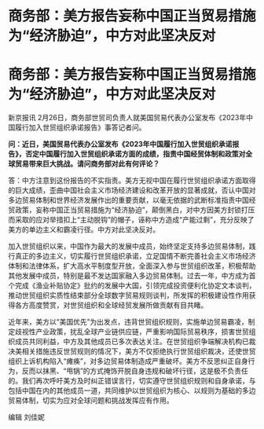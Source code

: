 # 商务部：美方报告妄称中国正当贸易措施为“经济胁迫”，中方对此坚决反对

# 商务部：美方报告妄称中国正当贸易措施为“经济胁迫”，中方对此坚决反对

新京报讯 2月26日，商务部世贸司负责人就美国贸易代表办公室发布《2023年中国履行加入世贸组织承诺报告》事答记者问。

**问：近日，美国贸易代表办公室发布《2023年中国履行加入世贸组织承诺报告》，否定中国履行加入世贸组织承诺方面的成绩，指责中国经贸体制和政策对全球贸易带来巨大挑战。请问商务部对此有何评论？**

答：中方注意到这份报告的不实指责。美方无视中国在履行世贸组织承诺方面取得的巨大成绩，歪曲中国社会主义市场经济建设和改革开放的显著成就，否认中国对多边贸易体制和世界经济发展作出的重要贡献，以毫无依据的武断标准指责中国经贸政策，妄称中国正当贸易措施为“经济胁迫”，颠倒黑白，对中方因美方封锁打压而采取的应对举措扣上“主动脱钩”的帽子，诬称中方造成“产能过剩”，充分反映了美方的单边主义和霸凌行径。中方对此坚决反对。

加入世贸组织以来，中国作为最大的发展中成员，始终坚定支持多边贸易体制，践行真正的多边主义，切实履行世贸组织承诺，立足国情不断完善社会主义市场经济体制和法律体系，扩大高水平制度型开放，全面深入参与世贸组织改革，积极帮助其他发展中成员，特别是最不发达国家融入多边贸易体制。过去一年，中方成为首个完成《渔业补贴协定》批约的发展中大国，引领完成投资便利化协定文本谈判，推动世贸组织实质性结束部分全球数字贸易规则谈判，所发挥的积极建设性作用获得各方高度赞赏，对世贸组织和全球经贸发展所做贡献有目共睹。

近年来，美方以“美国优先”为出发点，违背世贸组织规则，实施单边贸易霸凌，制定歧视性产业政策，扰乱全球产业链供应链，严重影响国际贸易秩序，损害世贸组织成员共同利益，中方及其他成员已多次表达关注。在世贸组织争端解决机构已裁决美相关措施违反世贸规则的情况下，美方不仅拒绝执行世贸组织裁决，还使世贸组织上诉机构陷入“瘫痪”，对多边贸易体制造成严重破坏。美方不反思纠正自身行为，反而以抹黑、“甩锅”的方式掩饰开脱自身违规和破坏行径，这是极不负责任的。我们再次呼吁美方及时纠正错误言行，切实遵守世贸组织规则和自身承诺，与包括中国在内的其他成员一道，共同维护以世贸组织为核心、以规则为基础的多边贸易体制，切实为应对全球问题和挑战发挥应有作用。

编辑 刘佳妮

